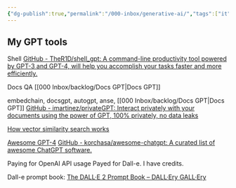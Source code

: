 ```yaml
---
{"dg-publish":true,"permalink":"/000-inbox/generative-ai/","tags":["it","ai"],"noteIcon":"","created":"","updated":""}
---
```


## My GPT tools
Shell
[GitHub - TheR1D/shell\_gpt: A command-line productivity tool powered by GPT-3 and GPT-4, will help you accomplish your tasks faster and more efficiently.](https://github.com/TheR1D/shell_gpt)

Docs QA
[[000 Inbox/backlog/Docs GPT\|Docs GPT]]

embedchain, docsgpt, autogpt, anse,
[[000 Inbox/backlog/Docs GPT\|Docs GPT]]
[GitHub - imartinez/privateGPT: Interact privately with your documents using the power of GPT, 100% privately, no data leaks](https://github.com/imartinez/privateGPT)

[How vector similarity search works](https://labelbox.com/blog/how-vector-similarity-search-works/)

[Awesome GPT-4](https://gpt4.tools/)
[GitHub - korchasa/awesome-chatgpt: A curated list of awesome ChatGPT software.](https://github.com/korchasa/awesome-chatgpt)


Paying for OpenAI API usage
Payed for Dall-e. I have credits.

Dall-e prompt book:
[The DALL·E 2 Prompt Book – DALL·Ery GALL·Ery](https://dallery.gallery/the-dalle-2-prompt-book/)